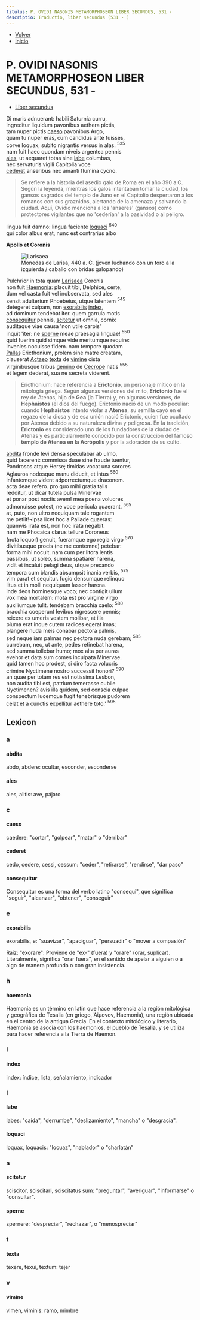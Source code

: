 ```yaml
---
titulus: P. OVIDI NASONIS METAMORPHOSEON LIBER SECUNDUS, 531 - 
descriptio: Traductio, liber secundus (531 - )
---
```


- [Volver](/metamorphoseon)
- [Inicio](/)

# P. OVIDI NASONIS METAMORPHOSEON LIBER SECUNDUS, 531 -

- [Liber secundus](https://la.wikisource.org/wiki/Metamorphoses_(Ovidius)/Liber_II#535)

Di maris adnuerant: habili Saturnia curru,  
ingreditur liquidum pavonibus aethera pictis,  
tam nuper pictis [caeso](#caeso) pavonibus Argo,  
quam tu nuper eras, cum candidus ante fuisses,  
corve loquax, subito nigrantis versus in alas. <sup class="text-[.5em] text-gray-400">535</sup>  
nam fuit haec quondam niveis argentea pennis  
[ales](#ales), ut aequaret totas sine [labe](#labe) columbas,  
nec servaturis vigili Capitolia voce  
[cederet](#cederet) anseribus nec amanti flumina cycno.  

> Se refiere a la historia del asedio galo de Roma en el año 390 a.C. Según la leyenda, mientras los galos intentaban tomar la ciudad, los gansos sagrados del templo de Juno en el Capitolio despertaron a los romanos con sus graznidos, alertando de la amenaza y salvando la ciudad. Aquí, Ovidio menciona a los 'anseres' (gansos) como protectores vigilantes que no 'cederían' a la pasividad o al peligro.

lingua fuit damno: lingua faciente [loquaci](#loquaci) <sup class="text-[.5em] text-gray-400">540</sup>  
qui color albus erat, nunc est contrarius albo  

**Apollo et Coronis**

<figure>
<img src="/ThessalyLarissa.jpg" alt="Larisaea" class="w-auto h-auto">
<figcaption>Monedas de Larisa, 440 a. C. (joven luchando con un toro a la izquierda / caballo con bridas galopando)</figcaption>
</figure>


Pulchrior in tota quam [Larisaea](https://es.wikipedia.org/wiki/Larisa) Coronis  
non fuit [Haemonia](#haemonia): placuit tibi, Delphice, certe,  
dum vel casta fuit vel inobservata, sed ales  
sensit adulterium Phoebeius, utque latentem <sup class="text-[.5em] text-gray-400">545</sup>  
detegeret culpam, non [exorabilis](exorabilis) [index](#index),  
ad dominum tendebat iter. quem garrula motis  
[consequitur](#consequitur) pennis, [scitetur](#scitetur) ut omnia, cornix  
auditaque viae causa 'non utile carpis'  
inquit 'iter: ne [sperne](#sperne) meae praesagia linguae! <sup class="text-[.5em] text-gray-400">550</sup>  
quid fuerim quid simque vide meritumque require:  
invenies nocuisse fidem. nam tempore quodam  
<abbr title="sujeto">Pallas</abbr> Ericthonium, prolem sine matre creatam,  
clauserat [Actaeo](https://es.wikipedia.org/wiki/Acte%C3%B3n) [texta](#texta) de [vimine](#vimine) cista  
virginibusque tribus <abbr title="geminus, a, um: geminado">gemino</abbr> de [Cecrope](https://porlagreciadezeus.es/cecrope/) natis <sup class="text-[.5em] text-gray-400">555</sup>  
et legem dederat, sua ne secreta viderent. 

> Ericthonium: hace referencia a **Erictonio**, un personaje mítico en la mitología griega. Según algunas versiones del mito, **Erictonio** fue el rey de Atenas, hijo de **Gea** (la Tierra) y, en algunas versiones, de **Hephaistos** (el dios del fuego). Erictonio nació de un modo peculiar: cuando **Hephaistos** intentó violar a **Atenea**, su semilla cayó en el regazo de la diosa y de esa unión nació Erictonio, quien fue ocultado por Atenea debido a su naturaleza divina y peligrosa. En la tradición, **Erictonio** es considerado uno de los fundadores de la ciudad de Atenas y es particularmente conocido por la construcción del famoso **templo de Atenea en la Acrópolis** y por la adoración de su culto.

[abdita](#abdita) fronde levi densa speculabar ab ulmo,  
quid facerent: commissa duae sine fraude tuentur,  
Pandrosos atque Herse; timidas vocat una sorores  
Aglauros nodosque manu diducit, et intus <sup class="text-[.5em] text-gray-400">560</sup>  
infantemque vident adporrectumque draconem.  
acta deae refero. pro quo mihi gratia talis  
redditur, ut dicar tutela pulsa Minervae  
et ponar post noctis avem! mea poena volucres  
admonuisse potest, ne voce pericula quaerant. <sup class="text-[.5em] text-gray-400">565</sup>  
at, puto, non ultro nequiquam tale rogantem  
me petiit!¬ipsa licet hoc a Pallade quaeras:  
quamvis irata est, non hoc irata negabit.  
nam me Phocaica clarus tellure Coroneus  
(nota loquor) genuit, fueramque ego regia virgo <sup class="text-[.5em] text-gray-400">570</sup>  
divitibusque procis (ne me contemne) petebar:  
forma mihi nocuit. nam cum per litora lentis  
passibus, ut soleo, summa spatiarer harena,  
vidit et incaluit pelagi deus, utque precando  
tempora cum blandis absumpsit inania verbis, <sup class="text-[.5em] text-gray-400">575</sup>  
vim parat et sequitur. fugio densumque relinquo  
litus et in molli nequiquam lassor harena.  
inde deos hominesque voco; nec contigit ullum  
vox mea mortalem: mota est pro virgine virgo  
auxiliumque tulit. tendebam bracchia caelo: <sup class="text-[.5em] text-gray-400">580</sup>  
bracchia coeperunt levibus nigrescere pennis;  
reicere ex umeris vestem molibar, at illa  
pluma erat inque cutem radices egerat imas;  
plangere nuda meis conabar pectora palmis,  
sed neque iam palmas nec pectora nuda gerebam; <sup class="text-[.5em] text-gray-400">585</sup>  
currebam, nec, ut ante, pedes retinebat harena,  
sed summa tollebar humo; mox alta per auras  
evehor et data sum comes inculpata Minervae.  
quid tamen hoc prodest, si diro facta volucris  
crimine Nyctimene nostro successit honori? <sup class="text-[.5em] text-gray-400">590</sup>  
an quae per totam res est notissima Lesbon,  
non audita tibi est, patrium temerasse cubile  
Nyctimenen? avis illa quidem, sed conscia culpae  
conspectum lucemque fugit tenebrisque pudorem  
celat et a cunctis expellitur aethere toto.' <sup class="text-[.5em] text-gray-400">595</sup>  


 

## Lexicon

### a 

#### abdita

abdo, abdere: ocultar, esconder, esconderse

#### ales

ales, alitis: ave, pájaro

### c 

#### caeso

caedere: "cortar", "golpear", "matar" o "derribar"

#### cederet

cedo, cedere, cessi, cessum: "ceder", "retirarse", "rendirse", "dar paso"

#### consequitur

Consequitur es una forma del verbo latino "consequi", que significa "seguir", "alcanzar", "obtener", "conseguir" 

### e 

#### exorabilis

exorabilis, e: "suavizar", "apaciguar", "persuadir" o "mover a compasión"

Raíz: "exorare": Proviene de "ex-" (fuera) y "orare" (orar, suplicar). Literalmente, significa "orar fuera", en el sentido de apelar a alguien o a algo de manera profunda o con gran insistencia.

### h 

#### haemonia

Haemonia es un término en latín que hace referencia a la región mitológica y geográfica de Tesalia (en griego, Ἀἰμονον, Haemonia), una región ubicada en el centro de la antigua Grecia. En el contexto mitológico y literario, Haemonia se asocia con los haemonios, el pueblo de Tesalia, y se utiliza para hacer referencia a la Tierra de Haemon.

### i 

#### index

index: índice, lista, señalamiento, indicador

### l 

#### labe

labes: "caída", "derrumbe", "deslizamiento", "mancha" o "desgracia".

#### loquaci

loquax, loquacis:  "locuaz", "hablador" o "charlatán"

### s 

#### scitetur

sciscitor, sciscitari, sciscitatus sum: "preguntar", "averiguar", "informarse" o "consultar".

#### sperne

spernere: "despreciar", "rechazar", o "menospreciar"

### t 

#### texta

texere, texui, textum: tejer

### v 

#### vimine

vimen, viminis:  ramo, mimbre

